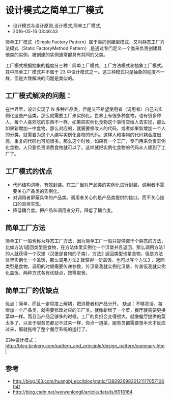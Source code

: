 # 设计模式之简单工厂模式
- 设计模式与设计原则,设计模式,简单工厂模式,
- 2016-05-16 03:46:43


简单工厂模式（Simple Factory Pattern）属于类的创建型模式，又叫静态工厂方法模式（Static FactoryMethod Pattern）,是通过专门定义一个类来负责创建其他类的实例，被创建的实例通常都具有共同的父类。

工厂模式根据抽象的程度分三种：简单工厂模式，工厂方法模式和抽象工厂模式。其中简单工厂模式并不属于 23 中设计模式之一。这三种模式只是抽象的程度不一样，但是大致解决的问题是类似的。

## 工厂模式解决的问题：

在世界里，设计实现了 N 多种产品类，但是又不希望使用者（调用者）自己去实例化这些产品类，那么就需要工厂来实例化。世界上有很多种食物，也有很多种人，每个人喜欢吃的东西不一样，如果把实例化食物这个事情交给人去实现，那么如果新增加一中食物，那么对应的，就需要修改人的代码，或者如果新增加一个人的分类，就需要为这个人编写实例化食物的代码。这样人和事物的代码耦合度很高，重复的代码也可能很多。那么这个时候，如果有一个工厂，专门用来负责实例化食物，人只要负责消费食物就可以了。这样就把实例化食物的代码从人挪到了工厂了。

## 工厂模式的优点

 - 代码结构清晰，有效封装。在工厂里对产品类的实例化进行封装，调用者不需要关心产品类的实例化。
 - 对调用者屏蔽具体的产品类。调用者关心的是产品类提供的接口，而不关心接口的具体实现。
 - 降低耦合度。把产品和调用者分开，降低了耦合度。

## 简单工厂方法

简单工厂一般也称为静态工厂方法，因为简单工厂一般只提供诺干个静态的方法，比如方法1返回类型是食物，在方法体里实例化一个汉堡并且返回，那么调用方法1的人就获得一个汉堡（汉堡是食物的子类），方法2 返回类型也是食物，但是方法体里实例化一个盖饭，那么调用方法2 就获得一份盖饭。也可以写个方法3 ，返回类型是食物，调用的时候需要传递参数，传汉堡我就实例化汉堡，传盖饭我就实例化盖饭。两种方式各有优缺点，按需取舍。

## 简单工厂的优缺点

优点：简单，而且一定程度上解耦，把消费者和产品分开。
缺点：不够灵活。每增加一个产品类，就需要修改对应的工厂类。就像新增了一个菜，餐厅就需要更换菜单一样。而且当产品足够多的时候，工厂的负担会变得很大，就像餐厅提供的菜太多了，以至于服务员都记不过来一样，你点一道菜，服务员都需要想半天才反应过来，那就拖垮了整个餐厅系统的运行了。

23种设计模式：
<http://blog.binkery.com/pattern_and_principle/design_pattern/summary.html>

## 参考
 * <http://blog.163.com/huangbj_ecc/blog/static/1392926982012111705710604/>
 * <http://blog.csdn.net/weiwenlongll/article/details/6918164>